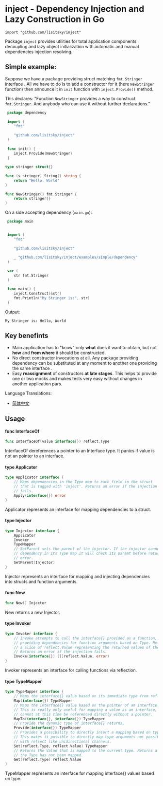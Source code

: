 # inject - Dependency Injection and Lazy Construction in Go
    import "github.com/lisitsky/inject"

Package `inject` provides utilities for total application components decoupling and
lazy object initialization with automatic and manual dependencies injection resolving.

## Simple example:
Suppose we have a package providing struct matching `fmt.Stringer` interface .
All we have to do is to add a constructor for it (here `NewStringer` function) 
then announce it in `init` function with `inject.Provide()` method. 

This declares: "Function `NewStringer` provides a way to construct `fmt.Stringer`. 
And anybody who can use it without further declarations." 


```go
 package dependency
    
 import (
    "fmt"
    
    "github.com/lisitsky/inject"
 )
    
 func init() {
    inject.Provide(NewStringer)
 }
    
type stringer struct{}
    
func (s stringer) String() string {
    return "Hello, World"
}
    
func NewStringer() fmt.Stringer {
    return stringer{}
}
```

On a side accepting dependency (`main.go`):

```go
 package main
 

 import (
    "fmt"
 	
    "github.com/lisitsky/inject"
    
    _ "github.com/lisitsky/inject/examples/simple/dependency"
 )
 
 var ( 
    str fmt.Stringer
 )
 
 func main() {
    inject.Construct(&str)
    fmt.Println("My Stringer is:", str)
 }
```

Output:

    My Stringer is: Hello, World
    
## Key benefints

 * Main application has to "know" only **what** does it want to obtain, but not **how** 
 and **from where** it should be constructed.
 * No direct constructor invocations at all. Any package providing dependency 
 can be substituted at any moment to another one providing the same interface .
 * Easy **reassignment** of constructors **at late stages**. This helps to provide 
 one or two mocks and makes tests very easy without changes in another application pars.
       


Language Translations:
* [简体中文](translations/README_zh_cn.md)

## Usage

#### func  InterfaceOf

```go
func InterfaceOf(value interface{}) reflect.Type
```
InterfaceOf dereferences a pointer to an Interface type. It panics if value is
not an pointer to an interface.

#### type Applicator

```go
type Applicator interface {
	// Maps dependencies in the Type map to each field in the struct
	// that is tagged with 'inject'. Returns an error if the injection
	// fails.
	Apply(interface{}) error
}
```

Applicator represents an interface for mapping dependencies to a struct.

#### type Injector

```go
type Injector interface {
	Applicator
	Invoker
	TypeMapper
	// SetParent sets the parent of the injector. If the injector cannot find a
	// dependency in its Type map it will check its parent before returning an
	// error.
	SetParent(Injector)
}
```

Injector represents an interface for mapping and injecting dependencies into
structs and function arguments.

#### func  New

```go
func New() Injector
```
New returns a new Injector.

#### type Invoker

```go
type Invoker interface {
	// Invoke attempts to call the interface{} provided as a function,
	// providing dependencies for function arguments based on Type. Returns
	// a slice of reflect.Value representing the returned values of the function.
	// Returns an error if the injection fails.
	Invoke(interface{}) ([]reflect.Value, error)
}
```

Invoker represents an interface for calling functions via reflection.

#### type TypeMapper

```go
type TypeMapper interface {
	// Maps the interface{} value based on its immediate type from reflect.TypeOf.
	Map(interface{}) TypeMapper
	// Maps the interface{} value based on the pointer of an Interface provided.
	// This is really only useful for mapping a value as an interface, as interfaces
	// cannot at this time be referenced directly without a pointer.
	MapTo(interface{}, interface{}) TypeMapper
	// Provide the dynamic type of interface{} returns,
	Provide(interface{}) TypeMapper
	// Provides a possibility to directly insert a mapping based on type and value.
	// This makes it possible to directly map type arguments not possible to instantiate
	// with reflect like unidirectional channels.
	Set(reflect.Type, reflect.Value) TypeMapper
	// Returns the Value that is mapped to the current type. Returns a zeroed Value if
	// the Type has not been mapped.
	Get(reflect.Type) reflect.Value
}
```

TypeMapper represents an interface for mapping interface{} values based on type.
